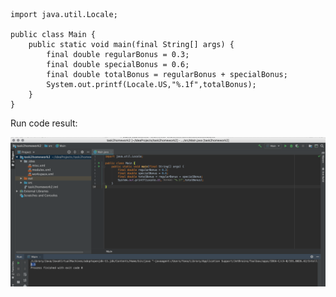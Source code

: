 ```
import java.util.Locale;

public class Main {
    public static void main(final String[] args) {
        final double regularBonus = 0.3;
        final double specialBonus = 0.6;
        final double totalBonus = regularBonus + specialBonus;
        System.out.printf(Locale.US,"%.1f",totalBonus);
    }
}
```

Run code result:

![run result](https://github.com/yana-prokudina/precision/blob/master/proposed%20code.png)
